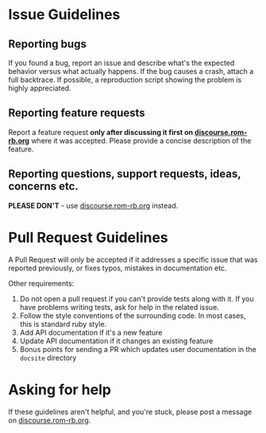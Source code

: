 # Issue Guidelines

## Reporting bugs

If you found a bug, report an issue and describe what's the expected behavior versus what actually happens. If the bug causes a crash, attach a full backtrace. If possible, a reproduction script showing the problem is highly appreciated.

## Reporting feature requests

Report a feature request **only after discussing it first on [discourse.rom-rb.org](https://discourse.rom-rb.org)** where it was accepted. Please provide a concise description of the feature.

## Reporting questions, support requests, ideas, concerns etc.

**PLEASE DON'T** - use [discourse.rom-rb.org](https://discourse.rom-rb.org) instead.

# Pull Request Guidelines

A Pull Request will only be accepted if it addresses a specific issue that was reported previously, or fixes typos, mistakes in documentation etc.

Other requirements:

1) Do not open a pull request if you can't provide tests along with it. If you have problems writing tests, ask for help in the related issue.
2) Follow the style conventions of the surrounding code. In most cases, this is standard ruby style.
3) Add API documentation if it's a new feature
4) Update API documentation if it changes an existing feature
5) Bonus points for sending a PR which updates user documentation in the `docsite` directory

# Asking for help

If these guidelines aren't helpful, and you're stuck, please post a message on [discourse.rom-rb.org](https://discourse.rom-rb.org).
